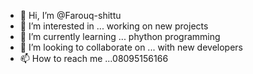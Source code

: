 - 👋 Hi, I’m @Farouq-shittu
- 👀 I’m interested in ... working on new projects
- 🌱 I’m currently learning ... phython programming
- 💞️ I’m looking to collaborate on ... with new developers
- 📫 How to reach me ...08095156166

<!---
Farouq-shittu/Farouq-shittu is a ✨ special ✨ repository because its `README.md` (this file) appears on your GitHub profile.
You can click the Preview link to take a look at your changes.
--->

